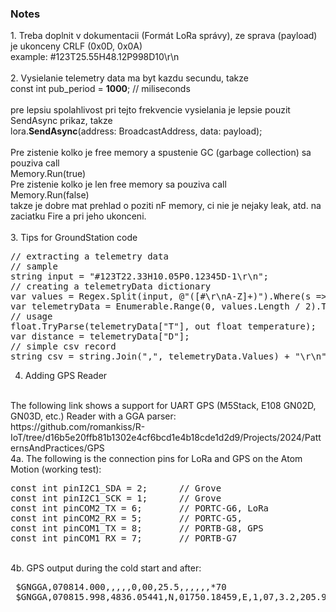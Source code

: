 
<h3>Notes</h3>
1. Treba doplnit v dokumentacii (Formát LoRa správy), ze sprava (payload) je ukonceny CRLF (0x0D, 0x0A) 
</br>
 example:       <b2> #123T25.55H48.12P998D10\r\n </b2>     
</br>
</br>
2. Vysielanie telemetry data ma byt kazdu secundu, takze
</br>
const int pub_period = <b>1000</b>;     // miliseconds
</br>
</br>
pre lepsiu spolahlivost pri tejto frekvencie vysielania je lepsie pouzit SendAsync prikaz, takze
</br>
lora.<b>SendAsync</b>(address: BroadcastAddress, data: payload);
</br>
</br>
Pre zistenie kolko je free memory a spustenie GC (garbage collection) sa pouziva call
</br>
Memory.Run(true)
</br>
Pre zistenie kolko je len free memory sa pouziva call
</br>
Memory.Run(false)
</br>
takze je dobre mat prehlad o poziti nF memory, ci nie je nejaky leak, atd. na zaciatku Fire a pri jeho ukonceni.
</br>
</br>
3. Tips for GroundStation code 
</br>
<pre>
// extracting a telemetry data
// sample
string input = "#123T22.33H10.05P0.12345D-1\r\n"; 
// creating a telemetryData dictionary
var values = Regex.Split(input, @"([#\r\nA-Z]+)").Where(s => s != String.Empty && s != "\r\n").ToArray();
var telemetryData = Enumerable.Range(0, values.Length / 2).ToDictionary(i => values[2 * i], i => values[2 * i + 1]);
// usage
float.TryParse(telemetryData["T"], out float temperature);
var distance = telemetryData["D"];
// simple csv record
string csv = string.Join(",", telemetryData.Values) + "\r\n";
</pre>

4. Adding GPS Reader 
</br>
The following link shows a support for UART GPS (M5Stack, E108 GN02D, GN03D, etc.) Reader with a GGA parser:
</br>
https://github.com/romankiss/R-IoT/tree/d16b5e20ffb81b1302e4cf6bcd1e4b18cde1d2d9/Projects/2024/PatternsAndPractices/GPS
</br>
4a. The following is the connection pins for LoRa and GPS on the Atom Motion (working test):
<pre>
const int pinI2C1_SDA = 2;      // Grove
const int pinI2C1_SCK = 1;      // Grove
const int pinCOM2_TX = 6;       // PORTC-G6, LoRa 
const int pinCOM2_RX = 5;       // PORTC-G5,      
const int pinCOM1_TX = 8;       // PORTB-G8, GPS
const int pinCOM1_RX = 7;       // PORTB-G7
</pre>
</br>
4b. GPS output during the cold start and after:
</br>
<pre>
 $GNGGA,070814.000,,,,,0,00,25.5,,,,,,*70
 $GNGGA,070815.998,4836.05441,N,01750.18459,E,1,07,3.2,205.9,M,0.0,M,,*76
</pre>









